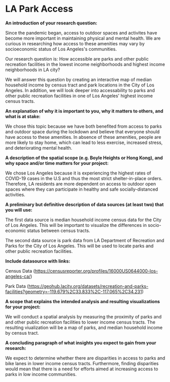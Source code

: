 # LA Park Access #
**An introduction of your research question:**

Since the pandemic began, access to outdoor spaces and activites have become more important in maintaining physical and mental health. We are curious in researching how access to these amenities may vary by socioeconomic status of Los Angeles's communities.

Our research question is: How accessible are parks and other public recreation facilities in the lowest income neighborhoods and highest income neighborhoods in LA city?

We will answer this question by creating an interactive map of median household income by census tract and park locations in the City of Los Angeles. In addition, we will look deeper into accessability to parks and other public recreation facilities in one of Los Angeles' highest income census tracts.

**An explanation of why it is important to you, why it matters to others, and what is at stake:**

We chose this topic because we have both benefited from access to parks and outdoor space during the lockdown and believe that everyone should have access to these amenities. In absence of these amenities, people are more likely to stay home, which can lead to less exercise, increased stress, and deteriorating mental health.

**A description of the spatial scope (e.g. Boyle Heights or Hong Kong), and why space and/or time matters for your project:**

We chose Los Angeles because it is experiencing the highest rates of COVID-19 cases in the U.S and thus the most strict shelter-in-place orders. Therefore, LA residents are more dependent on access to outdoor open spaces where they can participate in healthy and safe socially-distanced activities.

**A preliminary but definitive description of data sources (at least two) that you will use:**

The first data source is median household income census data for the City of Los Angeles. This will be important to visualize the differences in socio-economic status between census tracts. 

The second data source is park data from LA Department of Recreation and Parks for the City of Los Angeles. This will be used to locate parks and other public recreation facilities.


**Include datasource with links:**

Census Data (https://censusreporter.org/profiles/16000US0644000-los-angeles-ca/)

Park Data (https://geohub.lacity.org/datasets/recreation-and-parks-facilities?geometry=-119.679%2C33.833%2C-117.065%2C34.231)


**A scope that explains the intended analysis and resulting visualizations for your project:**

We will conduct a spatial analysis by measuring the proximity of parks and and other public recreation facilities to lower income census tracts. The resulting viualization will be a map of parks, and median household income by census tract. 

**A concluding paragraph of what insights you expect to gain from your research:**

We expect to determine whether there are disparities in access to parks and bike lanes in lower income census tracts. Furthermore, finding disparities would mean that there is a need for efforts aimed at increasing access to parks in low income communities.
